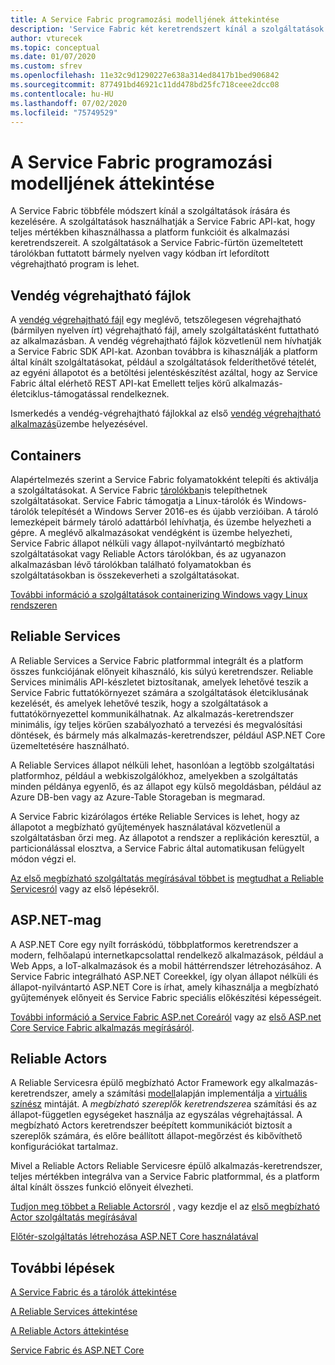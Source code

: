 ```yaml
---
title: A Service Fabric programozási modelljének áttekintése
description: 'Service Fabric két keretrendszert kínál a szolgáltatások létrehozásához: a Actor Framework és a Services Framework. Az egyszerűség és a szabályozás terén különböző kompromisszumokat biztosítanak.'
author: vturecek
ms.topic: conceptual
ms.date: 01/07/2020
ms.custom: sfrev
ms.openlocfilehash: 11e32c9d1290227e638a314ed8417b1bed906842
ms.sourcegitcommit: 877491bd46921c11dd478bd25fc718ceee2dcc08
ms.contentlocale: hu-HU
ms.lasthandoff: 07/02/2020
ms.locfileid: "75749529"
---
```

# <a name="service-fabric-programming-model-overview"></a>A Service Fabric programozási modelljének áttekintése

A Service Fabric többféle módszert kínál a szolgáltatások írására és kezelésére. A szolgáltatások használhatják a Service Fabric API-kat, hogy teljes mértékben kihasználhassa a platform funkcióit és alkalmazási keretrendszereit. A szolgáltatások a Service Fabric-fürtön üzemeltetett tárolókban futtatott bármely nyelven vagy kódban írt lefordított végrehajtható program is lehet.

## <a name="guest-executables"></a>Vendég végrehajtható fájlok

A [vendég végrehajtható fájl](service-fabric-guest-executables-introduction.md) egy meglévő, tetszőlegesen végrehajtható (bármilyen nyelven írt) végrehajtható fájl, amely szolgáltatásként futtatható az alkalmazásban. A vendég végrehajtható fájlok közvetlenül nem hívhatják a Service Fabric SDK API-kat. Azonban továbbra is kihasználják a platform által kínált szolgáltatásokat, például a szolgáltatások felderíthetővé tételét, az egyéni állapotot és a betöltési jelentéskészítést azáltal, hogy az Service Fabric által elérhető REST API-kat Emellett teljes körű alkalmazás-életciklus-támogatással rendelkeznek.

Ismerkedés a vendég-végrehajtható fájlokkal az első [vendég végrehajtható alkalmazás](service-fabric-deploy-existing-app.md)üzembe helyezésével.

## <a name="containers"></a>Containers

Alapértelmezés szerint a Service Fabric folyamatokként telepíti és aktiválja a szolgáltatásokat. A Service Fabric [tárolókban](service-fabric-containers-overview.md)is telepíthetnek szolgáltatásokat. Service Fabric támogatja a Linux-tárolók és Windows-tárolók telepítését a Windows Server 2016-es és újabb verzióiban. A tároló lemezképeit bármely tároló adattárból lehívhatja, és üzembe helyezheti a gépre. A meglévő alkalmazásokat vendégként is üzembe helyezheti, Service Fabric állapot nélküli vagy állapot-nyilvántartó megbízható szolgáltatásokat vagy Reliable Actors tárolókban, és az ugyanazon alkalmazásban lévő tárolókban található folyamatokban és szolgáltatásokban is összekeverheti a szolgáltatásokat.

[További információ a szolgáltatások containerizing Windows vagy Linux rendszeren](service-fabric-deploy-container.md)

## <a name="reliable-services"></a>Reliable Services

A Reliable Services a Service Fabric platformmal integrált és a platform összes funkciójának előnyeit kihasználó, kis súlyú keretrendszer. Reliable Services minimális API-készletet biztosítanak, amelyek lehetővé teszik a Service Fabric futtatókörnyezet számára a szolgáltatások életciklusának kezelését, és amelyek lehetővé teszik, hogy a szolgáltatások a futtatókörnyezettel kommunikálhatnak. Az alkalmazás-keretrendszer minimális, így teljes körűen szabályozható a tervezési és megvalósítási döntések, és bármely más alkalmazás-keretrendszer, például ASP.NET Core üzemeltetésére használható.

A Reliable Services állapot nélküli lehet, hasonlóan a legtöbb szolgáltatási platformhoz, például a webkiszolgálókhoz, amelyekben a szolgáltatás minden példánya egyenlő, és az állapot egy külső megoldásban, például az Azure DB-ben vagy az Azure-Table Storageban is megmarad.

A Service Fabric kizárólagos értéke Reliable Services is lehet, hogy az állapotot a megbízható gyűjtemények használatával közvetlenül a szolgáltatásban őrzi meg. Az állapotot a rendszer a replikáción keresztül, a particionálással elosztva, a Service Fabric által automatikusan felügyelt módon végzi el.

[Az első megbízható szolgáltatás megírásával többet is](service-fabric-reliable-services-quick-start.md) [megtudhat a Reliable Servicesról](service-fabric-reliable-services-introduction.md) vagy az első lépésekről.

## <a name="aspnet-core"></a>ASP.NET-mag

A ASP.NET Core egy nyílt forráskódú, többplatformos keretrendszer a modern, felhőalapú internetkapcsolattal rendelkező alkalmazások, például a Web Apps, a IoT-alkalmazások és a mobil háttérrendszer létrehozásához. A Service Fabric integrálható ASP.NET Coreekkel, így olyan állapot nélküli és állapot-nyilvántartó ASP.NET Core is írhat, amely kihasználja a megbízható gyűjtemények előnyeit és Service Fabric speciális előkészítési képességeit.

[További információ a Service Fabric ASP.net Coreáról](service-fabric-reliable-services-communication-aspnetcore.md) vagy az [első ASP.net Core Service Fabric alkalmazás megírásáról](service-fabric-tutorial-create-dotnet-app.md).

## <a name="reliable-actors"></a>Reliable Actors

A Reliable Servicesra épülő megbízható Actor Framework egy alkalmazás-keretrendszer, amely a számítási [modell](https://en.wikipedia.org/wiki/Actor_model)alapján implementálja a [virtuális színész](https://research.microsoft.com/en-us/projects/orleans/) mintáját. A *megbízható szereplők keretrendszere*a számítási és az állapot-független egységeket használja az egyszálas végrehajtással. A megbízható Actors keretrendszer beépített kommunikációt biztosít a szereplők számára, és előre beállított állapot-megőrzést és kibővíthető konfigurációkat tartalmaz.

Mivel a Reliable Actors Reliable Servicesre épülő alkalmazás-keretrendszer, teljes mértékben integrálva van a Service Fabric platformmal, és a platform által kínált összes funkció előnyeit élvezheti.

[Tudjon meg többet a Reliable Actorsról](service-fabric-reliable-actors-introduction.md) , vagy kezdje el az [első megbízható Actor szolgáltatás megírásával](service-fabric-reliable-actors-get-started.md)

[Előtér-szolgáltatás létrehozása ASP.NET Core használatával](service-fabric-reliable-services-communication-aspnetcore.md)

## <a name="next-steps"></a>További lépések

[A Service Fabric és a tárolók áttekintése](service-fabric-containers-overview.md)

[A Reliable Services áttekintése](service-fabric-reliable-services-introduction.md)

[A Reliable Actors áttekintése](service-fabric-reliable-actors-introduction.md)

[Service Fabric és ASP.NET Core](service-fabric-reliable-services-communication-aspnetcore.md)
